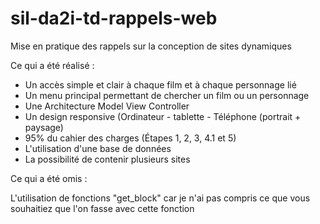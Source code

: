 # sil-da2i-td-rappels-web
Mise en pratique des rappels sur la conception de sites dynamiques

Ce qui a été réalisé :

- Un accès simple et clair à chaque film et à chaque personnage lié
- Un menu principal permettant de chercher un film ou un personnage
- Une Architecture Model View Controller
- Un design responsive (Ordinateur - tablette - Téléphone (portrait + paysage)
- 95% du cahier des charges (Étapes 1, 2, 3, 4.1 et 5)
- L'utilisation d'une base de données
- La possibilité de contenir plusieurs sites


Ce qui a été omis :

L'utilisation de fonctions "get_block" car je n'ai pas compris ce que vous souhaitiez que l'on fasse avec cette fonction
